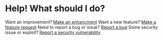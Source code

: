 # Help! What should I do?

Want an improvement? [Make an enhancment](https://github.com/Tech-TTGames/Tickets-Plus/issues/new?assignees=&labels=Type%3A+Enhancement%2CStatus%3A+New&template=enhancement.yaml&title=%5BEnhancement%5D%3A+)
Want a new feature? [Make a feature request](https://github.com/Tech-TTGames/Tickets-Plus/issues/new?assignees=&labels=Type%3A+Feature%2CStatus%3A+New&template=feature.yaml&title=%5BFeature%5D%3A+)
Need to report a bug or issue? [Report a bug](https://github.com/Tech-TTGames/Tickets-Plus/issues/new?assignees=&labels=Type%3A+Bug%2CStatus%3A+Needs+Triage&template=issue.yaml&title=%5BBug%5D%3A+)
Some security issue or exploit? [Report a security vulnerability](https://github.com/Tech-TTGames/Tickets-Plus/security/advisories/new)
